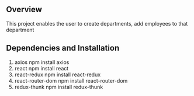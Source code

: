 ## Overview

This project enables the user to create departments, add employees to that department


## Dependencies and Installation

1. axios npm install axios
2. react npm install react
3. react-redux npm install react-redux
4. react-router-dom npm install react-router-dom
5. redux-thunk npm install redux-thunk
